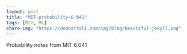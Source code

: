 ```yaml
---
layout: post
title: "MIT-probability-6.041"
tags: [MIT, ML]
share-img: "https://deanattali.com/img/blog/beautiful-jekyll.png"
---
```


Probability notes from MIT 6.041
